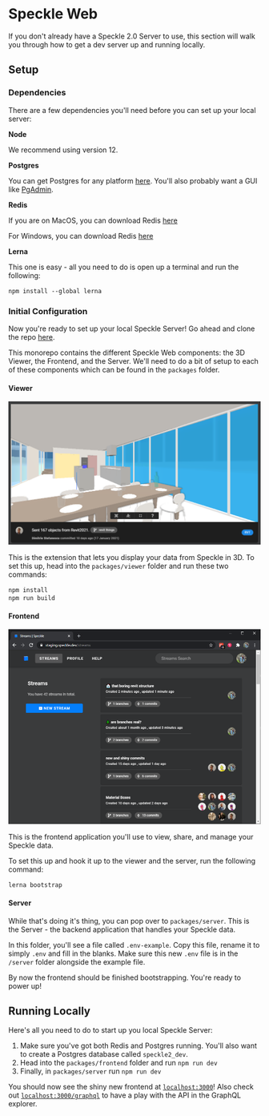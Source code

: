 # Speckle Web

If you don't already have a Speckle 2.0 Server to use, this section will walk you through how to get a dev server up and running locally.

## Setup

### Dependencies

There are a few dependencies you'll need before you can set up your local server:

**Node**

We recommend using version 12.

**Postgres**

You can get Postgres for any platform [here](https://www.postgresql.org/download/). You'll also probably want a GUI like [PgAdmin](https://www.pgadmin.org/download/).

**Redis**

If you are on MacOS, you can download Redis [here](https://jpadilla.github.io/redisapp)

For Windows, you can download Redis [here](https://github.com/microsoftarchive/redis/releases/tag/win-3.0.504)

**Lerna**

This one is easy - all you need to do is open up a terminal and run the following:

```
npm install --global lerna
```

### Initial Configuration

Now you're ready to set up your local Speckle Server! Go ahead and clone the repo [here](https://github.com/specklesystems/speckle-server/).

This monorepo contains the different Speckle Web components: the 3D Viewer, the Frontend, and the Server. We'll need to do a bit of setup to each of these components which can be found in the `packages` folder.

#### Viewer

![an example Revit model viewed in the 3D Viewer](../.vuepress/public/assets/3d-viewer.png)

This is the extension that lets you display your data from Speckle in 3D. To set this up, head into the `packages/viewer` folder and run these two commands:

```
npm install
npm run build
```

#### Frontend

![the "streams" page of the Speckle frontend](../.vuepress/public/assets/server-frontend-streams.png)

This is the frontend application you'll use to view, share, and manage your Speckle data.

To set this up and hook it up to the viewer and the server, run the following command:

```
lerna bootstrap
```

#### Server

While that's doing it's thing, you can pop over to `packages/server`. This is the Server - the backend application that handles your Speckle data. 

In this folder, you'll see a file called `.env-example`. Copy this file, rename it to simply `.env` and fill in the blanks. Make sure this new `.env` file is in the `/server` folder alongside the example file.

By now the frontend should be finished bootstrapping. You're ready to power up! 

## Running Locally

Here's all you need to do to start up you local Speckle Server:

1.  Make sure you've got both Redis and Postgres running. You'll also want to create a Postgres database called `speckle2_dev`.
2.  Head into the `packages/frontend` folder and run `npm run dev`
3.  Finally, in `packages/server` run `npm run dev`

You should now see the shiny new frontend at [`localhost:3000`](http://localhost:3000)! Also check out [`localhost:3000/graphql`](http://localhost:3000/graphql) to have a play with the API in the GraphQL explorer.

